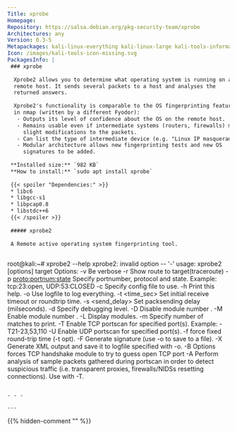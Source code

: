 ```yaml
---
Title: xprobe
Homepage: 
Repository: https://salsa.debian.org/pkg-security-team/xprobe
Architectures: any
Version: 0.3-5
Metapackages: kali-linux-everything kali-linux-large kali-tools-information-gathering 
Icon: /images/kali-tools-icon-missing.svg
PackagesInfo: |
 ### xprobe
 
  Xprobe2 allows you to determine what operating system is running on a
  remote host. It sends several packets to a host and analyses the
  returned answers.
   
  Xprobe2's functionality is comparable to the OS fingerprinting feature
  in nmap (written by a different Fyodor):
   - Outputs its level of confidence about the OS on the remote host.
   - Remains usable even if intermediate systems (routers, firewalls) make
     slight modifications to the packets.
   - Can list the type of intermediate device (e.g. "Linux IP masquerading").
   - Modular architecture allows new fingerprinting tests and new OS
     signatures to be added.
 
 **Installed size:** `982 KB`  
 **How to install:** `sudo apt install xprobe`  
 
 {{< spoiler "Dependencies:" >}}
 * libc6 
 * libgcc-s1 
 * libpcap0.8 
 * libstdc++6 
 {{< /spoiler >}}
 
 ##### xprobe2
 
 A Remote active operating system fingerprinting tool.
 
 ```
 root@kali:~# xprobe2 --help
 xprobe2: invalid option -- '-'
 usage: xprobe2 [options] target
 Options:
           -v                       Be verbose
           -r                       Show route to target(traceroute)
           -p <proto:portnum:state> Specify portnumber, protocol and state.
                                    Example: tcp:23:open, UDP:53:CLOSED
           -c <configfile>          Specify config file to use.
           -h                       Print this help.
           -o <fname>               Use logfile to log everything.
           -t <time_sec>            Set initial receive timeout or roundtrip time.
           -s <send_delay>          Set packsending delay (milseconds).
           -d <debuglv>             Specify debugging level.
           -D <modnum>              Disable module number <modnum>.
           -M <modnum>              Enable module number <modnum>.
           -L                       Display modules.
           -m <numofmatches>        Specify number of matches to print.
           -T <portspec>            Enable TCP portscan for specified port(s).
                                    Example: -T21-23,53,110
           -U <portspec>            Enable UDP portscan for specified port(s).
           -f                       force fixed round-trip time (-t opt).
           -F                       Generate signature (use -o to save to a file).
           -X                       Generate XML output and save it to logfile specified with -o.
           -B                       Options forces TCP handshake module to try to guess open TCP port
           -A                       Perform analysis of sample packets gathered during portscan in
                                    order to detect suspicious traffic (i.e. transparent proxies,
                                    firewalls/NIDSs resetting connections). Use with -T.
 ```
 
 - - -
 
---
```

{{% hidden-comment "<!--Do not edit anything above this line-->" %}}
